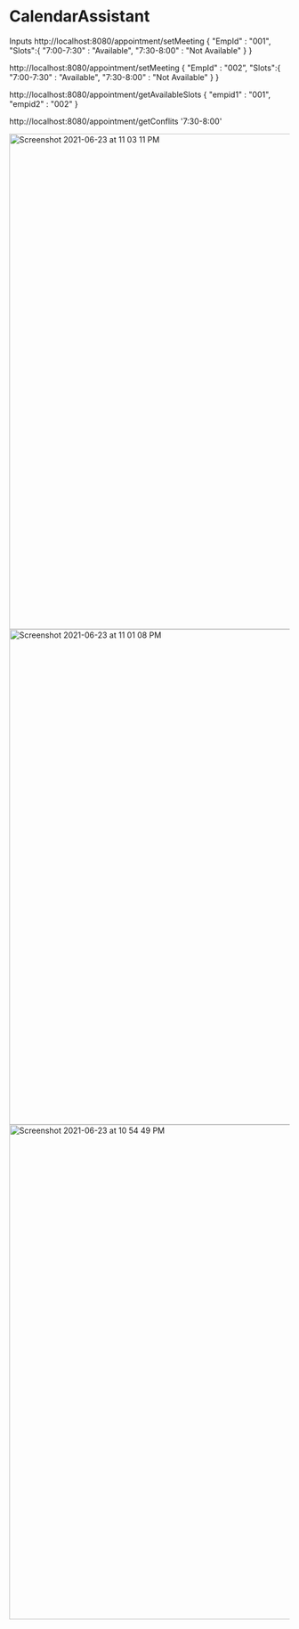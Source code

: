# CalendarAssistant

Inputs
http://localhost:8080/appointment/setMeeting
{
    "EmpId" : "001",
    "Slots":{
        "7:00-7:30" : "Available",
        "7:30-8:00" : "Not Available"
    }
}

http://localhost:8080/appointment/setMeeting
{
    "EmpId" : "002”,
    "Slots":{
        "7:00-7:30" : "Available",
        "7:30-8:00" : "Not Available"
    }
}

http://localhost:8080/appointment/getAvailableSlots
{
   "empid1" : "001",
   "empid2" : "002"
}

http://localhost:8080/appointment/getConflits
'7:30-8:00'

<img width="890" alt="Screenshot 2021-06-23 at 11 03 11 PM" src="https://user-images.githubusercontent.com/51916483/123146691-cf5d5b80-d47b-11eb-915f-4ef95ef48519.png">
<img width="890" alt="Screenshot 2021-06-23 at 11 01 08 PM" src="https://user-images.githubusercontent.com/51916483/123146801-edc35700-d47b-11eb-95e8-f616e9cd662d.png">
<img width="889" alt="Screenshot 2021-06-23 at 10 54 49 PM" src="https://user-images.githubusercontent.com/51916483/123146822-f4ea6500-d47b-11eb-9508-54f4de92e774.png">
